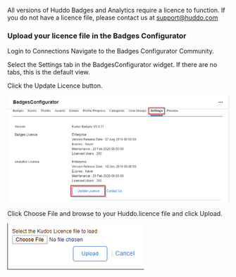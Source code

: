 All versions of Huddo Badges and Analytics require a licence to function. If you do not have a licence file, please contact us at support@huddo.com 

### Upload your licence file in the Badges Configurator

Login to Connections Navigate to the Badges Configurator Community.

Select the Settings tab in the BadgesConfigurator widget. If there are no tabs, this is the default view.

Click the Update Licence button.

![update licence](/assets/badges/install/licence/update_licence.png)

Click Choose File and browse to your Huddo.licence file and click Upload.

![update licence prompt](/assets/badges/install/licence/update_licence_prompt.png)

